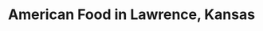 ---
active: true
description: American restaurants offering curbside, takeout, and delivery food in
  Lawrence, Kansas
name: American
sitemap: true
slug: american
title: American Food in Lawrence, Kansas
---